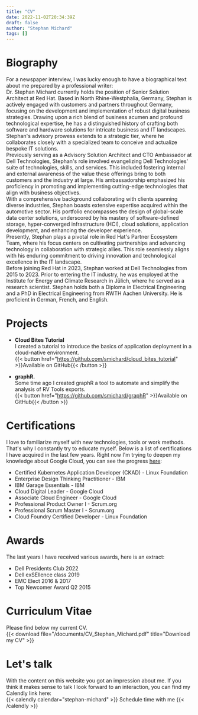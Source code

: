 ```yaml
---
title: "CV"
date: 2022-11-02T20:34:39Z
draft: false
author: "Stephan Michard"
tags: []
---
```



# Biography
For a newspaper interview, I was lucky enough to have a biographical text about me prepared by a professional writer:  
Dr. Stephan Michard currently holds the position of Senior Solution Architect at Red Hat. Based in North Rhine-Westphalia, Germany, Stephan is actively engaged with customers and partners throughout Germany, focusing on the development and implementation of robust digital business strategies. Drawing upon a rich blend of business acumen and profound technological expertise, he has a distinguished history of crafting both software and hardware solutions for intricate business and IT landscapes. Stephan's advisory prowess extends to a strategic tier, where he collaborates closely with a specialized team to conceive and actualize bespoke IT solutions.  
Previously serving as a Advisory Solution Architect and CTO Ambassador at Dell Technologies, Stephan's role involved evangelizing Dell Technologies' suite of technologies, skills, and services. This included fostering internal and external awareness of the value these offerings bring to both customers and the industry at large. His ambassadorship emphasized his proficiency in promoting and implementing cutting-edge technologies that align with business objectives.  
With a comprehensive background collaborating with clients spanning diverse industries, Stephan boasts extensive expertise acquired within the automotive sector. His portfolio encompasses the design of global-scale data center solutions, underscored by his mastery of software-defined storage, hyper-converged infrastructure (HCI), cloud solutions, application development, and enhancing the developer experience.  
Presently, Stephan plays a pivotal role in Red Hat's Partner Ecosystem Team, where his focus centers on cultivating partnerships and advancing technology in collaboration with strategic allies. This role seamlessly aligns with his enduring commitment to driving innovation and technological excellence in the IT landscape.  
Before joining Red Hat in 2023, Stephan worked at Dell Technologies from 2015 to 2023. Prior to entering the IT industry, he was employed at the Institute for Energy and Climate Research in Jülich, where he served as a research scientist. Stephan holds both a Diploma in Electrical Engineering and a PhD in Electrical Engineering from RWTH Aachen University. He is proficient in German, French, and English.

# Projects
- **Cloud Bites Tutorial**  
  I created a tutorial to introduce the basics of application deployment in a cloud-native environment.  
  {{< button href="https://github.com/smichard/cloud_bites_tutorial" >}}Available on GitHub{{< /button >}}

- **graphR.**  
  Some time ago I created graphR a tool to automate and simplify the analysis of RV Tools exports.  
  {{< button href="https://github.com/smichard/graphR" >}}Available on GitHub{{< /button >}}

# Certifications
I love to familiarize myself with new technologies, tools or work methods. That's why I constantly try to educate myself. Below is a list of certifications I have acquired in the last few years. Right now I'm trying to deepen my knowledge about Google Cloud, you can see the progress [here](https://www.cloudskillsboost.google/public_profiles/b9b38845-f98b-4adc-a1ac-177ce62c01ea):
  - Certified Kubernetes Application Developer (CKAD) - Linux Foundation
  - Enterprise Design Thinking Practitioner - IBM
  - IBM Garage Essentials - IBM
  - Cloud Digital Leader - Google Cloud
  - Associate Cloud Engineer - Google Cloud
  - Professional Product Owner I - Scrum.org
  - Professional Scrum Master I - Scrum.org
  - Cloud Foundry Certified Developer - Linux Foundation

# Awards
The last years I have received various awards, here is an extract:
- Dell Presidents Club 2022
- Dell exSEllence class 2019
- EMC Elect 2016 & 2017
- Top Newcomer Award Q2 2015

# Curriculum Vitae
Please find below my current CV.  
{{< download file="/documents/CV_Stephan_Michard.pdf" title="Download my CV" >}}  

# Let's talk
With the content on this website you got an impression about me. If you think it makes sense to talk I look forward to an interaction, you can find my Calendly link here:  
{{< calendly calendar="stephan-michard" >}}
  Schedule time with me
{{< /calendly >}}